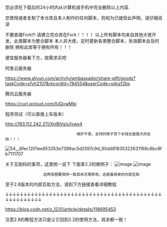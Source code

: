 您必须在下载后的24小时内从计算机或手机中完全删除以上内容.

您使用或者复制了本仓库且本人制作的任何脚本，则视为已接受此声明，请仔细阅读

不要直接Fork!!!
请建立完仓库在Fork！！！！
以上所有脚本均来自其他大佬开发，此类脚本为整合脚本
本人非大佬，定时更新各类整合脚本，失效脚本会及时删除
拥有此库等于拥有所有！！！


便宜服务器看下方，按需求买吧

阿里云服务器

https://www.aliyun.com/activity/ambassador/share-gift/goods?taskCode=xfyh2107&recordId=784554&userCode=sdnzf2bx

腾讯云服务器

https://curl.qcloud.com/IUQvwMbi


程序测试（可以直接上车版本）

http://193.112.242.211/XnlBVg/u1vws4

                                    维护不易，支持的铁子赏个水钱也是莫大的支持！！！
 ![54__6fec1201ee853353e7399ac5d2597c9d_90dd81835322631168c8bc8fb7111707](https://user-images.githubusercontent.com/83000809/126744495-21a4d77f-8a0d-4483-96a4-100c9dccdae2.png)

关于互助码的事项，这里统一说下
下面拿2.2的做例子：
![image](https://user-images.githubusercontent.com/83000809/126745729-a5a5b690-bbe7-4240-a070-82dfbb5b4f3f.png)
![image](https://user-images.githubusercontent.com/83000809/126745797-a0cea73e-3d0e-403f-ab15-30d234031f7a.png)

                     这两张图要保持一致其余无需修改，这是最简单的内部互助
至于2.8版本的内部互助方法，请到下方链接查看详细教程

↓↓↓↓↓↓↓↓↓↓↓↓↓↓↓↓↓↓↓↓↓↓↓↓↓↓↓↓↓↓↓↓↓↓↓↓↓↓↓↓↓↓↓↓↓↓↓↓↓↓↓↓↓

https://blog.csdn.net/z_1231/article/details/118695453

注意2.8的教程方法只是让它回到2.2的使用方法，其余都一致！
